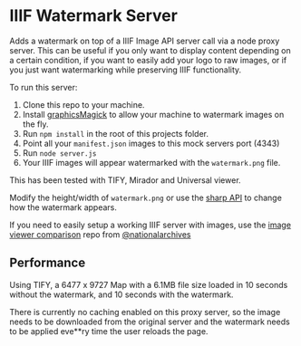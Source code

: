 # IIIF Watermark Server

Adds a watermark on top of a IIIF Image API server call via a node proxy server. This can be useful if you only want to display content depending on a certain condition, if you want to easily add your logo to raw images, or if you just want watermarking while preserving IIIF functionality. 

To run this server:

1. Clone this repo to your machine.
2. Install [graphicsMagick](https://github.com/aheckmann/gm) to allow your machine to watermark images on the fly.
3. Run `npm install` in the root of this projects folder.
4. Point all your `manifest.json` images to this mock servers port (4343)
5. Run `node server.js`
6. Your IIIF images will appear watermarked with the `watermark.png` file.

This has been tested with TIFY, Mirador and Universal viewer.

Modify the height/width of `watermark.png` or use the [sharp API](http://sharp.pixelplumbing.com/en/stable/api-composite/) to change how the watermark appears.

If you need to easily setup a working IIIF server with images, use the [image viewer comparison](https://github.com/nationalarchives/image-viewer-comparison) repo from [@nationalarchives](http://github.com/nationalarchives)

## Performance

Using TIFY, a 6477 x 9727 Map with a 6.1MB file size loaded in 10 seconds without the watermark, and 10 seconds with the watermark.

There is currently no caching enabled on this proxy server, so the image needs to be downloaded from the original server and the watermark needs to be applied eve**ry time the user reloads the page.